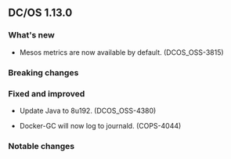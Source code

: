 ## DC/OS 1.13.0


### What's new

* Mesos metrics are now available by default. (DCOS_OSS-3815)


### Breaking changes


### Fixed and improved

* Update Java to 8u192. (DCOS_OSS-4380)

* Docker-GC will now log to journald. (COPS-4044)

### Notable changes
